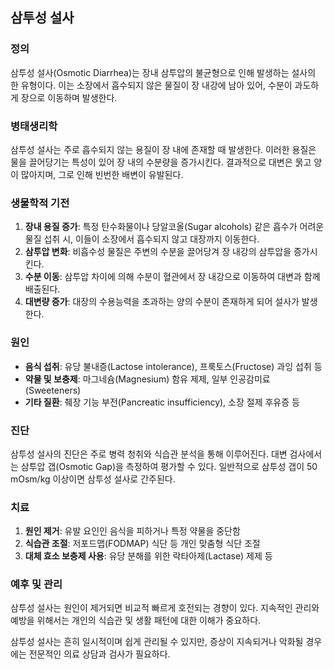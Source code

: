 

## 삼투성 설사

### 정의
삼투성 설사(Osmotic Diarrhea)는 장내 삼투압의 불균형으로 인해 발생하는 설사의 한 유형이다. 이는 소장에서 흡수되지 않은 물질이 장 내강에 남아 있어, 수분이 과도하게 장으로 이동하며 발생한다.

### 병태생리학
삼투성 설사는 주로 흡수되지 않는 용질이 장 내에 존재할 때 발생한다. 이러한 용질은 물을 끌어당기는 특성이 있어 장 내의 수분량을 증가시킨다. 결과적으로 대변은 묽고 양이 많아지며, 그로 인해 빈번한 배변이 유발된다.

### 생물학적 기전
1. **장내 용질 증가**: 특정 탄수화물이나 당알코올(Sugar alcohols) 같은 흡수가 어려운 물질 섭취 시, 이들이 소장에서 흡수되지 않고 대장까지 이동한다.
2. **삼투압 변화**: 비흡수성 물질은 주변의 수분을 끌어당겨 장 내강의 삼투압을 증가시킨다.
3. **수분 이동**: 삼투압 차이에 의해 수분이 혈관에서 장 내강으로 이동하여 대변과 함께 배출된다.
4. **대변량 증가**: 대장의 수용능력을 초과하는 양의 수분이 존재하게 되어 설사가 발생한다.

### 원인
- **음식 섭취**: 유당 불내증(Lactose intolerance), 프룩토스(Fructose) 과잉 섭취 등
- **약물 및 보충제**: 마그네슘(Magnesium) 함유 제제, 일부 인공감미료(Sweeteners)
- **기타 질환**: 췌장 기능 부전(Pancreatic insufficiency), 소장 절제 후유증 등

### 진단
삼투성 설사의 진단은 주로 병력 청취와 식습관 분석을 통해 이루어진다. 대변 검사에서는 삼투압 갭(Osmotic Gap)을 측정하여 평가할 수 있다. 일반적으로 삼투성 갭이 50 mOsm/kg 이상이면 삼투성 설사로 간주된다.

### 치료
1. **원인 제거**: 유발 요인인 음식을 피하거나 특정 약물을 중단함
2. **식습관 조절**: 저포드맵(FODMAP) 식단 등 개인 맞춤형 식단 조절
3. **대체 효소 보충제 사용**: 유당 분해를 위한 락타아제(Lactase) 제제 등

### 예후 및 관리
삼투성 설사는 원인이 제거되면 비교적 빠르게 호전되는 경향이 있다. 지속적인 관리와 예방을 위해서는 개인의 식습관 및 생활 패턴에 대한 이해가 중요하다.

삼투성 설사는 흔히 일시적이며 쉽게 관리될 수 있지만, 증상이 지속되거나 악화될 경우에는 전문적인 의료 상담과 검사가 필요하다.